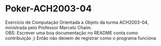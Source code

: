 # Poker-ACH2003-04

Exercício de Computação Orientada a Objeto da turma ACH2003-04, ministrada pelo Professor Marcelo Chaim.<br>
OBS: Escrever uma boa documentação no README conta como contribuição ;)
Então não deixem de registrar como o programa funciona
